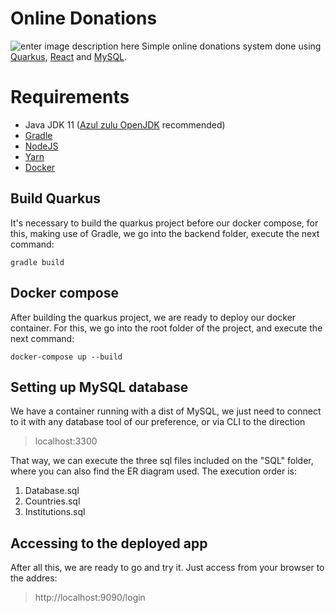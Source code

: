 # Online Donations

![enter image description here](https://img.shields.io/badge/status-finished-succes)
Simple online donations system done using [Quarkus](https://quarkus.io/), [React](https://reactjs.org/) and [MySQL](https://www.mysql.com/).


# Requirements

 - Java JDK 11 ([Azul zulu OpenJDK](https://www.azul.com/downloads/?version=java-11-lts&package=jdk) recommended)
 - [Gradle](https://docs.gradle.org/current/userguide/userguide.html) 
 - [NodeJS](https://nodejs.org/en/)
 - [Yarn](https://yarnpkg.com/) 
 - [Docker](https://docs.docker.com/get-docker/)

## Build Quarkus

It's necessary to build the quarkus project before our docker compose, for this, making use of Gradle, we go into the backend folder, execute the next command:

    gradle build

## Docker compose

After building the quarkus project, we are ready to deploy our docker container. For this, we go into the root folder of the project, and execute the next command:

    docker-compose up --build

## Setting up MySQL database

We have a container running with a dist of MySQL, we just need to connect to it with any database tool of our preference, or via CLI to the direction

> localhost:3300

That way, we can execute the three sql files included on the "SQL" folder, where you can also find the ER diagram used. The execution order is:

 1. Database.sql
 2. Countries.sql
 3. Institutions.sql

## Accessing to the deployed app

After all this, we are ready to go and try it. Just access from your browser to the addres:

> http://localhost:9090/login

